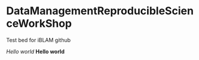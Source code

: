 # DataManagementReproducibleScienceWorkShop
Test bed for iBLAM github

*Hello world*
**Hello world**
